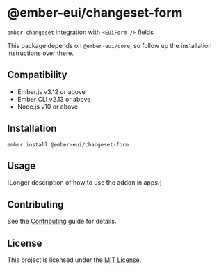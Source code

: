@ember-eui/changeset-form
==============================================================================

`ember-changeset` integration with `<EuiForm />` fields

This package depends on `@ember-eui/core`, so follow up the installation instructions over there.

Compatibility
------------------------------------------------------------------------------

* Ember.js v3.12 or above
* Ember CLI v2.13 or above
* Node.js v10 or above


Installation
------------------------------------------------------------------------------

```
ember install @ember-eui/changeset-form
```


Usage
------------------------------------------------------------------------------

[Longer description of how to use the addon in apps.]


Contributing
------------------------------------------------------------------------------

See the [Contributing](CONTRIBUTING.md) guide for details.


License
------------------------------------------------------------------------------

This project is licensed under the [MIT License](LICENSE.md).
